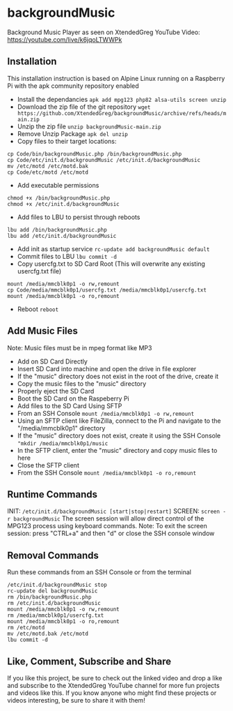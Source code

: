 # backgroundMusic
Background Music Player as seen on XtendedGreg YouTube Video: https://youtube.com/live/k6jqoLTWWPk

## Installation
This installation instruction is based on Alpine Linux running on a Raspberry Pi with the apk community repository enabled
- Install the dependancies
```apk add mpg123 php82 alsa-utils screen unzip```
- Download the zip file of the git repository
```wget https://github.com/XtendedGreg/backgroundMusic/archive/refs/heads/main.zip```
- Unzip the zip file
```unzip backgroundMusic-main.zip```
- Remove Unzip Package
```apk del unzip```
- Copy files to their target locations:
```
cp Code/bin/backgroundMusic.php /bin/backgroundMusic.php
cp Code/etc/init.d/backgroundMusic /etc/init.d/backgroundMusic
mv /etc/motd /etc/motd.bak
cp Code/etc/motd /etc/motd
```
- Add executable permissions
```
chmod +x /bin/backgroundMusic.php
chmod +x /etc/init.d/backgroundMusic
```
- Add files to LBU to persist through reboots
```
lbu add /bin/backgroundMusic.php
lbu add /etc/init.d/backgroundMusic
```
- Add init as startup service
```rc-update add backgroundMusic default```
- Commit files to LBU
```lbu commit -d```
- Copy usercfg.txt to SD Card Root (This will overwrite any existing usercfg.txt file)
```
mount /media/mmcblk0p1 -o rw,remount
cp Code/media/mmcblk0p1/usercfg.txt /media/mmcblk0p1/usercfg.txt
mount /media/mmcblk0p1 -o ro,remount
```
- Reboot
```reboot```

## Add Music Files
Note: Music files must be in mpeg format like MP3
- Add on SD Card Directly
 - Insert SD Card into machine and open the drive in file explorer
 - If the "music" directory does not exist in the root of the drive, create it
 - Copy the music files to the "music" directory
 - Properly eject the SD Card
 - Boot the SD Card on the Raspeberry Pi
- Add files to the SD Card Using SFTP
 - From an SSH Console
 ```mount /media/mmcblk0p1 -o rw,remount```
 - Using an SFTP client like FileZilla, connect to the Pi and navigate to the "/media/mmcblk0p1" directory
 - If the "music" directory does not exist, create it using the SSH Console
 ```"mkdir /media/mmcblk0p1/music```
 - In the SFTP client, enter the "music" directory and copy music files to here
 - Close the SFTP client
 - From the SSH Console
 ```mount /media/mmcblk0p1 -o ro,remount```

## Runtime Commands
INIT: ```/etc/init.d/backgroundMusic [start|stop|restart]```
SCREEN: ```screen -r backgroundMusic```
The screen session will allow direct control of the MPG123 process using keyboard commands.
Note: To exit the screen session: press "CTRL+a" and then "d" or close the SSH console window

## Removal Commands
Run these commands from an SSH Console or from the terminal
```
/etc/init.d/backgroundMusic stop
rc-update del backgroundMusic
rm /bin/backgroundMusic.php
rm /etc/init.d/backgroundMusic
mount /media/mmcblk0p1 -o rw,remount
rm /media/mmcblk0p1/usercfg.txt
mount /media/mmcblk0p1 -o ro,remount
rm /etc/motd
mv /etc/motd.bak /etc/motd
lbu commit -d
```

## Like, Comment, Subscribe and Share
If you like this project, be sure to check out the linked video and drop a like and subscribe to the XtendedGreg YouTube channel for more fun projects and videos like this.  If you know anyone who might find these projects or videos interesting, be sure to share it with them!
